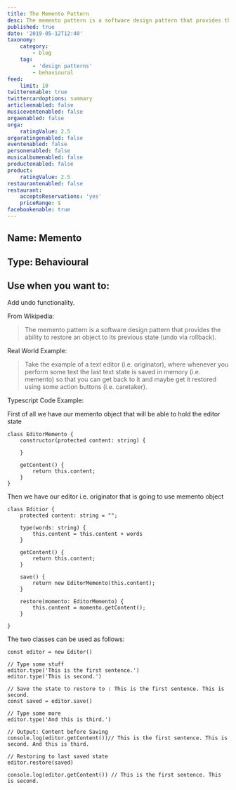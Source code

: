 ```yaml
---
title: The Memento Pattern
desc: The memento pattern is a software design pattern that provides the ability to restore an object to its previous state (undo via rollback).
published: true
date: '2019-05-12T12:40'
taxonomy:
    category:
        - blog
    tag:
        - 'design patterns'
        - behavioural
feed:
    limit: 10
twitterenable: true
twittercardoptions: summary
articleenabled: false
musiceventenabled: false
orgaenabled: false
orga:
    ratingValue: 2.5
orgaratingenabled: false
eventenabled: false
personenabled: false
musicalbumenabled: false
productenabled: false
product:
    ratingValue: 2.5
restaurantenabled: false
restaurant:
    acceptsReservations: 'yes'
    priceRange: $
facebookenable: true
---
```


## Name: Memento

## Type: Behavioural

## Use when you want to:
 
Add undo functionality.

From Wikipedia:

> The memento pattern is a software design pattern that provides the ability to restore an object to its previous state (undo via rollback).
 
Real World Example:

> Take the example of a text editor (i.e. originator), where whenever you perform some text the last text state is saved in memory (i.e. memento) so that you can get back to it and maybe get it restored using some action buttons (i.e. caretaker).

Typescript Code Example:

First of all we have our memento object that will be able to hold the editor state
```
class EditorMemento { 
    constructor(protected content: string) {
        
    }

    getContent() { 
        return this.content;
    }
}

```

Then we have our editor i.e. originator that is going to use memento object

```
class Editior { 
    protected content: string = "";

    type(words: string) { 
        this.content = this.content + words
    }

    getContent() { 
        return this.content;
    }

    save() { 
        return new EditorMemento(this.content);
    }

    restore(momento: EditorMemento) { 
        this.content = momento.getContent();
    }

}
```
The two classes can be used as follows:

```
const editor = new Editor()

// Type some stuff
editor.type('This is the first sentence.')
editor.type('This is second.')

// Save the state to restore to : This is the first sentence. This is second.
const saved = editor.save()

// Type some more
editor.type('And this is third.')

// Output: Content before Saving
console.log(editor.getContent())// This is the first sentence. This is second. And this is third.

// Restoring to last saved state
editor.restore(saved)

console.log(editor.getContent()) // This is the first sentence. This is second.
```

<script async src="//jsfiddle.net/harps116/6jscpng2/12/embed/js/"></script>

